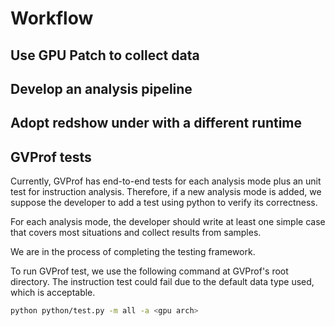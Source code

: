 # Workflow

## Use GPU Patch to collect data

## Develop an analysis pipeline

## Adopt redshow under with a different runtime

## GVProf tests

Currently, GVProf has end-to-end tests for each analysis mode plus an unit test for instruction analysis. Therefore, if a new analysis mode is added, we suppose the developer to add a test using python to verify its correctness. 

For each analysis mode, the developer should write at least one simple case that covers most situations and collect results from samples.

We are in the process of completing the testing framework.

To run GVProf test, we use the following command at GVProf's root directory. The instruction test could fail due to the default data type used, which is acceptable.

```bash
python python/test.py -m all -a <gpu arch>
```
